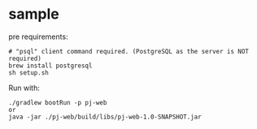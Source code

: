 sample
=====================================

pre requirements:

    # "psql" client command required. (PostgreSQL as the server is NOT required)
    brew install postgresql
    sh setup.sh

Run with:

    ./gradlew bootRun -p pj-web
    or
    java -jar ./pj-web/build/libs/pj-web-1.0-SNAPSHOT.jar
